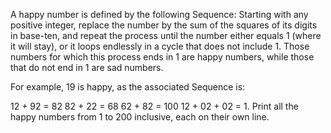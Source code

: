 A happy number is defined by the following Sequence: Starting with any positive integer, replace the number by the sum of the squares of its digits in base-ten, and repeat the process until the number either equals 1 (where it will stay), or it loops endlessly in a cycle that does not include 1. Those numbers for which this process ends in 1 are happy numbers, while those that do not end in 1 are sad numbers.

For example, 19 is happy, as the associated Sequence is:

12 + 92 = 82
82 + 22 = 68
62 + 82 = 100
12 + 02 + 02 = 1.
Print all the happy numbers from 1 to 200 inclusive, each on their own line.